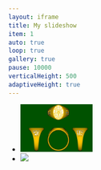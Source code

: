 ```yaml
---
layout: iframe
title: My slideshow
item: 1
auto: true
loop: true
gallery: true
pause: 10000
verticalHeight: 500
adaptiveHeight: true
---
```


* <img width="30%" height="auto" src="my-pics1/photo7.JPG">
* <img width="auto" height="auto" src="my-pics1/photo10.JPG">
